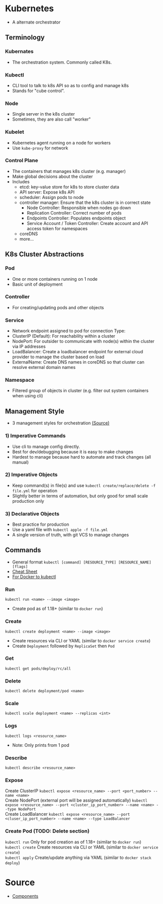# Kubernetes
* A alternate orchestrator

## Terminology
### Kubernates 
* The orchestration system. Commonly called K8s.

### Kubectl
* CLI tool to talk to k8s API so as to config and manage k8s
* Stands for "cube control".

### Node
* Single server in the k8s cluster
* Sometimes, they are also call "worker"

### Kubelet
* Kubernetes agent running on a node for workers
* Use `kube-proxy` for network

### Control Plane
* The containers that manages k8s cluster (e.g. manager)
* Make global decisions about the cluster
* Includes
  * etcd: key-value store for k8s to store cluster data
  * API server: Expose k8s API
  * scheduler: Assign pods to node
  * controller manager: Ensure that the k8s cluster is in correct state
      * Node Controller: Responsible when nodes go down
      * Replication Controller: Correct number of pods
      * Endpoints Controller: Populates endpoints object
      * Service Account / Token Controller: Create account and API access token for namespaces
  * coreDNS
  * more...


## K8s Cluster Abstractions
### Pod
* One or more containers running on 1 node
* Basic unit of deployment

### Controller
* For creating/updating pods and other objects

### Service
* Network endpoint assigned to pod for connection
Type:
* ClusterIP (Default): For reachability within a cluster
* NodePort: For outsider to communicate with node(s) within the cluster via IP addresses
* LoadBalancer: Create a loadbalancer endpoint for external cloud provider to manage the cluster based on load
* ExternalName: Create DNS names in coreDNS so that cluster can resolve external domain names

### Namespace
* Filtered group of objects in cluster (e.g. filter out system containers when using cli)

## Management Style
* 3 management styles for orchestration [(Source)](https://kubernetes.io/docs/concepts/overview/working-with-objects/object-management/)
### 1) Imperative Commands
* Use cli to manage config directly.
* Best for dev/debugging because it is easy to make changes
* Hardest to manage because hard to automate and track changes (all manual)

### 2) Imperative Objects
* Keep command(s) in file(s) and use `kubectl create/replace/delete -f file.yml` for operation
* Slightly better in terms of automation, but only good for small scale production only

### 3) Declarative Objects
* Best practice for production
* Use a yaml file with `kubectl apple -f file.yml`
* A single version of truth, with git VCS to manage changes

## Commands
* General format `kubectl [command] [RESOURCE_TYPE] [RESOURCE_NAME] [flags]`
* [Cheat Sheet](https://kubernetes.io/docs/reference/kubectl/cheatsheet/)
* [For Docker to kubectl](https://kubernetes.io/docs/reference/kubectl/docker-cli-to-kubectl/)

### Run
`kubectl run <name> --image <image>`
* Create pod as of 1.18+ (similar to `docker run`)

### Create
`kubectl create deployment <name> --image <image>`
* Create resources via CLI or YAML (similar to `docker service create`)
* Create `Deployment` followed by `ReplicaSet` then `Pod`

### Get
`kubectl get pods/deploy/rc/all`

### Delete
`kubectl delete deployment/pod <name>`

### Scale
`kubectl scale deployment <name> --replicas <int>`

### Logs
`kubectl logs <resource_name>`
* Note: Only prints from 1 pod

### Describe
`kubectl describe <resource_name>`

### Expose
Create ClusterIP `kubectl expose <resource_name> --port <port_number> --name <name>` \
Create NodePort (external port will be assigned automatically) `kubectl expose <resource_name> --port <cluster_ip_port_number> --name <name> --type NodePort` \
Create LoadBalancer `kubectl expose <resource_name> --port <cluser_ip_port_number> --name <name> --type LoadBalancer`

### Create Pod (TODO: Delete section)
`kubectl run` Only for pod creation as of 1.18+ (similar to `docker run`) \
`kubectl create` Create resources via CLI or YAML (similar to `docker service create`) \
`kubectl apply` Create/update anything via YAML (similar to `docker stack deploy`) 

# Source
* [Components](https://kubernetes.io/docs/concepts/overview/components/)
